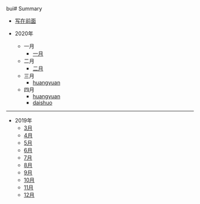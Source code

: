 bui# Summary

* [写在前面](README.md)


* 2020年
    * 一月
        * [一月](2020/一月/huangyuan.md)
    * 二月
        * [二月](2020/二月/huangyuan.md)
    * 三月
        * [huangyuan](2020/三月/huangyuan.md)
    * 四月
        * [huangyuan](2020/四月/huangyuan.md)
        * [daishuo](2020/四月/daishuo.md)
----

* 2019年
    * [3月](2019/March/March.md)
    * [4月](2019/April/April.md)
    * [5月](2019/May/May.md)
    * [6月](2019/June/June.md)
    * [7月](2019/July/July.md)
    * [8月](2019/August/August.md)
    * [9月](2019/September/September.md)
    * [10月](2019/October/October.md)
    * [11月](2019/November/November.md)
    * [12月](2019/December/December.md)

